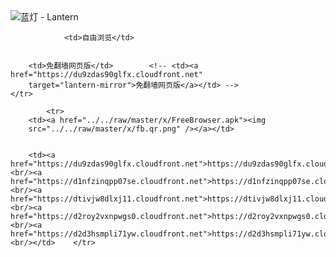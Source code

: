 

<img src="../../raw/master/x/8e0a2b81.c82003be.LanternYellow2.png" alt="蓝灯 - Lantern"/>
<table>
    <tr>
                
                <td>自由浏览</td>
        
        
        <td>免翻墙网页版</td>        <!-- <td><a href="https://du9zdas90glfx.cloudfront.net"
        target="lantern-mirror">免翻墙网页版</a></td> -->
    </tr>
    
            <tr>
        <td><a href="../../raw/master/x/FreeBrowser.apk"><img
        src="../../raw/master/x/fb.qr.png" /></a></td>

        
        <td><a href="https://du9zdas90glfx.cloudfront.net">https://du9zdas90glfx.cloudfront.net</a><br/><a href="https://d1nfzinqpp07se.cloudfront.net">https://d1nfzinqpp07se.cloudfront.net</a><br/><a href="https://dtivjw8dlxj11.cloudfront.net">https://dtivjw8dlxj11.cloudfront.net</a><br/><a href="https://d2roy2vxnpwgs0.cloudfront.net">https://d2roy2vxnpwgs0.cloudfront.net</a><br/><a href="https://d2d3hsmpli71yw.cloudfront.net">https://d2d3hsmpli71yw.cloudfront.net</a><br/></td>    </tr>
</table>
